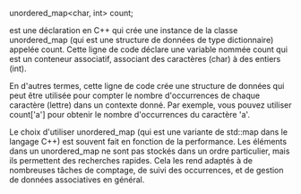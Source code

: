 unordered_map<char, int> count;

est une déclaration en C++ qui crée une instance de la classe unordered_map (qui est une structure de données de type dictionnaire) appelée count. Cette ligne de code déclare une variable nommée count qui est un conteneur associatif, associant des caractères (char) à des entiers (int).

En d'autres termes, cette ligne de code crée une structure de données qui peut être utilisée pour compter le nombre d'occurrences de chaque caractère (lettre) dans un contexte donné. Par exemple, vous pouvez utiliser count['a'] pour obtenir le nombre d'occurrences du caractère 'a'.

Le choix d'utiliser unordered_map (qui est une variante de std::map dans le langage C++) est souvent fait en fonction de la performance. Les éléments dans un unordered_map ne sont pas stockés dans un ordre particulier, mais ils permettent des recherches rapides. Cela les rend adaptés à de nombreuses tâches de comptage, de suivi des occurrences, et de gestion de données associatives en général.
